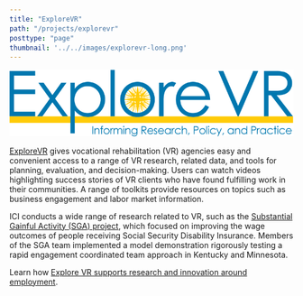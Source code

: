 ```yaml
---
title: "ExploreVR"
path: "/projects/explorevr"
posttype: "page"
thumbnail: '../../images/explorevr-long.png'
---
```



![ExploreVR](../../images/explorevr-long.png)

[ExploreVR](https://www.explorevr.org/) gives vocational rehabilitation (VR) agencies easy and convenient access to a range of VR research, related data, and tools for planning, evaluation, and decision-making. Users can watch videos highlighting success stories of VR clients who have found fulfilling work in their communities. A range of toolkits provide resources on topics such as business engagement and labor market information.

ICI conducts a wide range of research related to VR, such as the [Substantial Gainful Activity (SGA) project](https://www.explorevr.org/returntoworkssdi), which focused on improving the wage outcomes of people receiving Social Security Disability Insurance. Members of the SGA team implemented a model demonstration rigorously testing a rapid engagement coordinated team approach in Kentucky and Minnesota.

Learn how [Explore VR supports research and innovation around employment](https://www.explorevr.org/).

